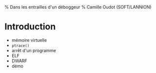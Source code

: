 % Dans les entrailles d'un déboggeur
% Camille Oudot (SOFT/LANNION)

# Introduction

- mémoire virtuelle
- `ptrace()`
- arrêt d'un programme
- ELF
- DWARF
- démo
